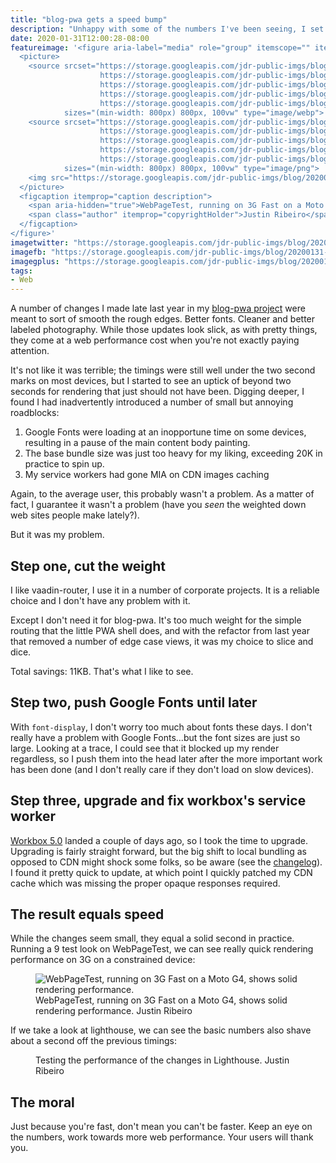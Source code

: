 ```yaml
---
title: "blog-pwa gets a speed bump"
description: "Unhappy with some of the numbers I've been seeing, I set forth to update blog-pwa to bring down the wire weight and increase the web performance."
date: 2020-01-31T12:00:28-08:00
featureimage: '<figure aria-label="media" role="group" itemscope="" itemprop="associatedMedia" itemtype="http://schema.org/ImageObject">
  <picture>
    <source srcset="https://storage.googleapis.com/jdr-public-imgs/blog/20200131-webpagetest-640.webp 640w,
                    https://storage.googleapis.com/jdr-public-imgs/blog/20200131-webpagetest-800.webp 800w,
                    https://storage.googleapis.com/jdr-public-imgs/blog/20200131-webpagetest-1024.webp 1024w,
                    https://storage.googleapis.com/jdr-public-imgs/blog/20200131-webpagetest-1280.webp 1280w,
                    https://storage.googleapis.com/jdr-public-imgs/blog/20200131-webpagetest-1600.webp 1600w"
            sizes="(min-width: 800px) 800px, 100vw" type="image/webp">
    <source srcset="https://storage.googleapis.com/jdr-public-imgs/blog/20200131-webpagetest-640.png 640w,
                    https://storage.googleapis.com/jdr-public-imgs/blog/20200131-webpagetest-800.png 800w,
                    https://storage.googleapis.com/jdr-public-imgs/blog/20200131-webpagetest-1024.png 1024w,
                    https://storage.googleapis.com/jdr-public-imgs/blog/20200131-webpagetest-1280.png 1280w,
                    https://storage.googleapis.com/jdr-public-imgs/blog/20200131-webpagetest-1600.png 1600w"
            sizes="(min-width: 800px) 800px, 100vw" type="image/png">
    <img src="https://storage.googleapis.com/jdr-public-imgs/blog/20200131-webpagetest-800.png" alt="WebPageTest, running on 3G Fast on a Moto G4, shows solid rendering performance.">
  </picture>
  <figcaption itemprop="caption description">
    <span aria-hidden="true">WebPageTest, running on 3G Fast on a Moto G4, shows solid rendering performance.</span>
    <span class="author" itemprop="copyrightHolder">Justin Ribeiro</span>
  </figcaption>
</figure>'
imagetwitter: "https://storage.googleapis.com/jdr-public-imgs/blog/20200131-webpagetest-800.png"
imagefb: "https://storage.googleapis.com/jdr-public-imgs/blog/20200131-webpagetest-800.png"
imagegplus: "https://storage.googleapis.com/jdr-public-imgs/blog/20200131-webpagetest-800.png"
tags:
- Web
---
```


A number of changes I made late last year in my [blog-pwa project](https://github.com/justinribeiro/blog-pwa) were meant to sort of smooth the rough edges. Better fonts. Cleaner and better labeled photography. While those updates look slick, as with pretty things, they come at a web performance cost when you're not exactly paying attention.

It's not like it was terrible; the timings were still well under the two second marks on most devices, but I started to see an uptick of beyond two seconds for rendering that just should not have been. Digging deeper, I found I had inadvertently introduced a number of small but annoying roadblocks:

1. Google Fonts were loading at an inopportune time on some devices, resulting in a pause of the main content body painting.
2. The base bundle size was just too heavy for my liking, exceeding 20K in practice to spin up.
3. My service workers had gone MIA on CDN images caching

Again, to the average user, this probably wasn't a problem. As a matter of fact, I guarantee it wasn't a problem (have you _seen_ the weighted down web sites people make lately?).

But it was my problem.

## Step one, cut the weight

I like vaadin-router, I use it in a number of corporate projects. It is a reliable choice and I don't have any problem with it.

Except I don't need it for blog-pwa. It's too much weight for the simple routing that the little PWA shell does, and with the refactor from last year that removed a number of edge case views, it was my choice to slice and dice.

Total savings: 11KB. That's what I like to see.

## Step two, push Google Fonts until later

With `font-display`, I don't worry too much about fonts these days. I don't really have a problem with Google Fonts...but the font sizes are just so large. Looking at a trace, I could see that it blocked up my render regardless, so I push them into the head later after the more important work has been done (and I don't really care if they don't load on slow devices).

## Step three, upgrade and fix workbox's service worker

[Workbox 5.0](https://github.com/GoogleChrome/workbox/releases/tag/v5.0.0) landed a couple of days ago, so I took the time to upgrade. Upgrading is fairly straight forward, but the big shift to local bundling as opposed to CDN might shock some folks, so be aware (see the [changelog](https://github.com/GoogleChrome/workbox/releases/tag/v5.0.0)). I found it pretty quick to update, at which point I quickly patched my CDN cache which was missing the proper opaque responses required.

## The result equals speed

While the changes seem small, they equal a solid second in practice. Running a 9 test look on WebPageTest, we can see really quick rendering performance on 3G on a constrained device:

<figure aria-label="media" role="group" itemscope="" itemprop="associatedMedia" itemtype="http://schema.org/ImageObject">
  <picture>
    <source srcset="https://storage.googleapis.com/jdr-public-imgs/blog/20200131-webpagetest-640.webp 640w,
                    https://storage.googleapis.com/jdr-public-imgs/blog/20200131-webpagetest-800.webp 800w,
                    https://storage.googleapis.com/jdr-public-imgs/blog/20200131-webpagetest-1024.webp 1024w,
                    https://storage.googleapis.com/jdr-public-imgs/blog/20200131-webpagetest-1280.webp 1280w,
                    https://storage.googleapis.com/jdr-public-imgs/blog/20200131-webpagetest-1600.webp 1600w"
            sizes="(min-width: 800px) 800px, 100vw" type="image/webp">
    <source srcset="https://storage.googleapis.com/jdr-public-imgs/blog/20200131-webpagetest-640.png 640w,
                    https://storage.googleapis.com/jdr-public-imgs/blog/20200131-webpagetest-800.png 800w,
                    https://storage.googleapis.com/jdr-public-imgs/blog/20200131-webpagetest-1024.png 1024w,
                    https://storage.googleapis.com/jdr-public-imgs/blog/20200131-webpagetest-1280.png 1280w,
                    https://storage.googleapis.com/jdr-public-imgs/blog/20200131-webpagetest-1600.png 1600w"
            sizes="(min-width: 800px) 800px, 100vw" type="image/png">
    <img src="https://storage.googleapis.com/jdr-public-imgs/blog/20200131-webpagetest-800.png" alt="WebPageTest, running on 3G Fast on a Moto G4, shows solid rendering performance.">
  </picture>
  <figcaption itemprop="caption description">
    <span aria-hidden="true">WebPageTest, running on 3G Fast on a Moto G4, shows solid rendering performance.</span>
    <span class="author" itemprop="copyrightHolder">Justin Ribeiro</span>
  </figcaption>
</figure>

If we take a look at lighthouse, we can see the basic numbers also shave about a second off the previous timings:

<figure aria-label="media" role="group" itemscope="" itemprop="associatedMedia" itemtype="http://schema.org/ImageObject">
  <picture>
    <source srcset="https://storage.googleapis.com/jdr-public-imgs/blog/20200131-lighthouse-640.webp 640w,
                    https://storage.googleapis.com/jdr-public-imgs/blog/20200131-lighthouse-800.webp 800w,
                    https://storage.googleapis.com/jdr-public-imgs/blog/20200131-lighthouse-1024.webp 1024w,
                    https://storage.googleapis.com/jdr-public-imgs/blog/20200131-lighthouse-1280.webp 1280w,
                    https://storage.googleapis.com/jdr-public-imgs/blog/20200131-lighthouse-1600.webp 1600w"
            sizes="(min-width: 800px) 800px, 100vw" type="image/webp">
    <source srcset="https://storage.googleapis.com/jdr-public-imgs/blog/20200131-lighthouse-640.png 640w,
                    https://storage.googleapis.com/jdr-public-imgs/blog/20200131-lighthouse-800.png 800w,
                    https://storage.googleapis.com/jdr-public-imgs/blog/20200131-lighthouse-1024.png 1024w,
                    https://storage.googleapis.com/jdr-public-imgs/blog/20200131-lighthouse-1280.png 1280w,
                    https://storage.googleapis.com/jdr-public-imgs/blog/20200131-lighthouse-1600.png 1600w"
            sizes="(min-width: 800px) 800px, 100vw" type="image/png">
    <img src="https://storage.googleapis.com/jdr-public-imgs/blog/20200131-lighthouse-800.png" alt="">
  </picture>
  <figcaption itemprop="caption description">
    <span aria-hidden="true">Testing the performance of the changes in Lighthouse.</span>
    <span class="author" itemprop="copyrightHolder">Justin Ribeiro</span>
  </figcaption>
</figure>

## The moral

Just because you're fast, don't mean you can't be faster. Keep an eye on the numbers, work towards more web performance. Your users will thank you.
